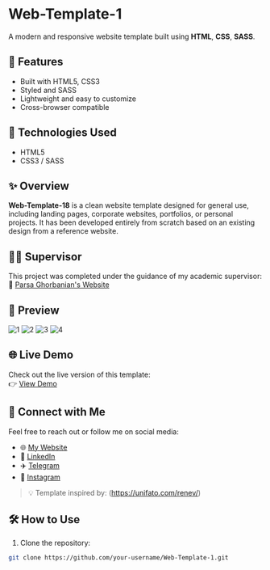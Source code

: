 # Web-Template-1

A modern and responsive website template built using **HTML**, **CSS**, **SASS**.

## 📱 Features

- Built with HTML5, CSS3
- Styled and SASS
- Lightweight and easy to customize
- Cross-browser compatible

## 🚀 Technologies Used

- HTML5
- CSS3 / SASS

## ✨ Overview

**Web-Template-18** is a clean website template designed for general use, including landing pages, corporate websites, portfolios, or personal projects. It has been developed entirely from scratch based on an existing design from a reference website.

## 👨‍🏫 Supervisor

This project was completed under the guidance of my academic supervisor:  
🔗 [Parsa Ghorbanian's Website](https://trainingsitedesign.ir/)

## 📸 Preview

![1](https://github.com/mmehrab-pz/project-2/assets/99506317/987b00e4-d36d-4df9-a67e-1960d80d6cd5)
![2](https://github.com/mmehrab-pz/project-2/assets/99506317/2c519d7a-acef-44db-af1a-239299717fc4)
![3](https://github.com/mmehrab-pz/project-2/assets/99506317/10aad08c-a86d-48e8-864a-f6b4c71b1113)
![4](https://github.com/mmehrab-pz/project-2/assets/99506317/740938ea-7163-4886-a781-9ed95b6d98de)

## 🌐 Live Demo

Check out the live version of this template:  
👉 [View Demo](https://mmehrab-pz.github.io/Web-Template-1/)

## 🔗 Connect with Me

Feel free to reach out or follow me on social media:

- 🌐 [My Website](https://pourzakaria.com/)
- 💼 [LinkedIn](https://www.linkedin.com/in/mehrab-pourzakaria-1b2492237/)
- ✈️ [Telegram](https://t.me/mehrabPourzakaria)
- 📸 [Instagram](https://www.instagram.com/mehrab.poorzakaria_web/)

> 💡 Template inspired by: (https://unifato.com/renev/)

## 🛠️ How to Use

1. Clone the repository:

```bash
git clone https://github.com/your-username/Web-Template-1.git

